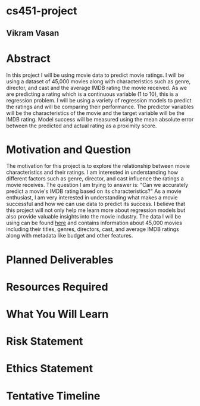 # cs451-project

## Vikram Vasan

# Abstract
In this project I will be using movie data to predict movie ratings. I will be using a dataset of 45,000 movies along with characteristics such as genre, director, and cast and the average IMDB rating the movie received. As we are predicting a rating which is a continuous variable (1 to 10), this is a regression problem. I will be using a variety of regression models to predict the ratings and will be comparing their performance. The predictor variables will be the characteristics of the movie and the target variable will be the IMDB rating. Model success will be measured using the mean absolute error between the predicted and actual rating as a proximity score.

# Motivation and Question
The motivation for this project is to explore the relationship between movie characteristics and their ratings. I am interested in understanding how different factors such as genre, director, and cast influence the ratings a movie receives. The question I am trying to answer is: "Can we accurately predict a movie's IMDB rating based on its characteristics?" As a movie enthusiast, I am very interested in understanding what makes a movie successful and how we can use data to predict its success. I believe that this project will not only help me learn more about regression models but also provide valuable insights into the movie industry. The data I will be using can be found [here](https://www.kaggle.com/datasets/rounakbanik/the-movies-dataset) and contains information about 45,000 movies including their titles, genres, directors, cast, and average IMDB ratings along with metadata like budget and other features. 

# Planned Deliverables


# Resources Required


# What You Will Learn


# Risk Statement


# Ethics Statement


# Tentative Timeline

